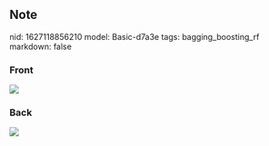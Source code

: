 ## Note
nid: 1627118856210
model: Basic-d7a3e
tags: bagging_boosting_rf
markdown: false

### Front
<img src="paste-aec633996b7090944552b036206e82e61923b815.jpg">

### Back
<img src="paste-dfe9675425f9053045b8d35159fba6eb9fc961a2.jpg">
